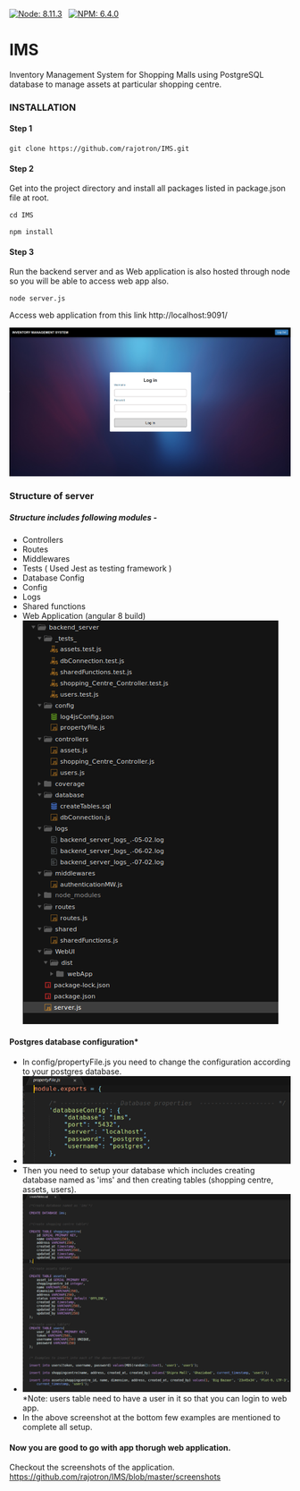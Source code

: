 
[![Node: 8.11.3](https://img.shields.io/badge/Node-%20v8.11.1-brightgreen.svg)](https://nodejs.org/ja/blog/release/v8.11.1/)
&nbsp;
[![NPM: 6.4.0](https://img.shields.io/badge/NPM-%20v6.4.0-orange.svg)](https://www.npmjs.com/package/npm/v/6.4.0)
&nbsp;&nbsp;&nbsp;

# IMS
Inventory Management System for Shopping Malls using PostgreSQL database to manage assets at particular shopping centre.

### INSTALLATION

#### Step 1
``` 
git clone https://github.com/rajotron/IMS.git
```

#### Step 2
Get into the project directory and install all packages listed in package.json file at root. 
``` 
cd IMS 
```
``` 
npm install 
```
#### Step 3
Run the backend server and as Web application is also hosted through node so you will be able to access web app also.

``` 
node server.js 
```
Access web application from this link http://localhost:9091/ 

![Login page where everthing is gonna start](https://github.com/rajotron/IMS/blob/master/screenshots/login.png)

### Structure of server
##### Structure includes following modules - 
  * Controllers
  * Routes
  * Middlewares
  * Tests ( Used Jest as testing framework )
  * Database Config
  * Config
  * Logs
  * Shared functions
  * Web Application (angular 8 build)
![Structure of the backend server](https://github.com/rajotron/IMS/blob/master/screenshots/structure.png)

#### Postgres database configuration*
  * In  config/propertyFile.js you need to change the configuration according to your postgres database.
  * ![Configure postgres database](https://github.com/rajotron/IMS/blob/master/screenshots/postgresDbConfig.png)
  * Then you need to setup your database which includes creating database named as 'ims' and then creating tables (shopping centre, assets, users).
  * ![Configure postgres database](https://github.com/rajotron/IMS/blob/master/screenshots/postgresSetupDatabase.png)
  *Note: users table need to have a user in it so that you can login to web app.
  * In the above screenshot at the bottom few examples are mentioned to complete all setup.
  
#### Now you are good to go with app thorugh web application.
Checkout the screenshots of the application.
https://github.com/rajotron/IMS/blob/master/screenshots
